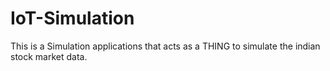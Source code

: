# IoT-Simulation
This is a Simulation applications that acts as a THING to simulate the indian stock market data.
